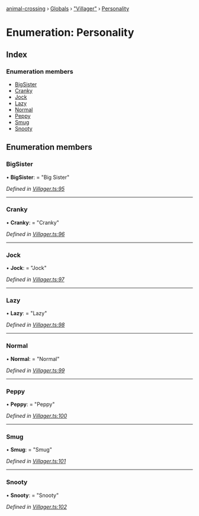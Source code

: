 [animal-crossing](../README.md) › [Globals](../globals.md) › ["Villager"](../modules/_villager_.md) › [Personality](_villager_.personality.md)

# Enumeration: Personality

## Index

### Enumeration members

* [BigSister](_villager_.personality.md#bigsister)
* [Cranky](_villager_.personality.md#cranky)
* [Jock](_villager_.personality.md#jock)
* [Lazy](_villager_.personality.md#lazy)
* [Normal](_villager_.personality.md#normal)
* [Peppy](_villager_.personality.md#peppy)
* [Smug](_villager_.personality.md#smug)
* [Snooty](_villager_.personality.md#snooty)

## Enumeration members

###  BigSister

• **BigSister**: = "Big Sister"

*Defined in [Villager.ts:95](https://github.com/Norviah/animal-crossing/blob/0da76a6/module/types/Villager.ts#L95)*

___

###  Cranky

• **Cranky**: = "Cranky"

*Defined in [Villager.ts:96](https://github.com/Norviah/animal-crossing/blob/0da76a6/module/types/Villager.ts#L96)*

___

###  Jock

• **Jock**: = "Jock"

*Defined in [Villager.ts:97](https://github.com/Norviah/animal-crossing/blob/0da76a6/module/types/Villager.ts#L97)*

___

###  Lazy

• **Lazy**: = "Lazy"

*Defined in [Villager.ts:98](https://github.com/Norviah/animal-crossing/blob/0da76a6/module/types/Villager.ts#L98)*

___

###  Normal

• **Normal**: = "Normal"

*Defined in [Villager.ts:99](https://github.com/Norviah/animal-crossing/blob/0da76a6/module/types/Villager.ts#L99)*

___

###  Peppy

• **Peppy**: = "Peppy"

*Defined in [Villager.ts:100](https://github.com/Norviah/animal-crossing/blob/0da76a6/module/types/Villager.ts#L100)*

___

###  Smug

• **Smug**: = "Smug"

*Defined in [Villager.ts:101](https://github.com/Norviah/animal-crossing/blob/0da76a6/module/types/Villager.ts#L101)*

___

###  Snooty

• **Snooty**: = "Snooty"

*Defined in [Villager.ts:102](https://github.com/Norviah/animal-crossing/blob/0da76a6/module/types/Villager.ts#L102)*
